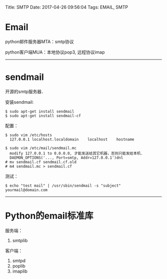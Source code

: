 Title: SMTP
Date: 2017-04-26 09:56:04
Tags: EMAIL, SMTP



# Email

python邮件服务器MTA：smtp协议

python客户端MUA：本地协议pop3, 远程协议imap

***

# sendmail

开源的smtp服务器．

安装sendmail:

    $ sudo apt-get install sendmail
    $ sudo apt-get install sendmail-cf

配置：

    $ sudo vim /etc/hosts
      127.0.0.1 localhost.localdomain    localhost    hostname

    $ sudo vim /etc/mail/sendmail.mc
      modify 127.0.0.1 to 0.0.0.0, 才能发送给其它机器，否则只能发给本机．
      DAEMON_OPTIONS('..., Port=smtp, Addr=127.0.0.1')dnl
    # mv sendmail.cf sendmail.cf.old
    # m4 sendmail.mc > sendmail.cf

测试：

    $ echo "test mail" | /usr/sbin/sendmail -s "subject" yourmail@domain.com

***

# Python的email标准库

服务端：

1. smtplib

客户端：

1. smtpd
2. poplib
3. imaplib

